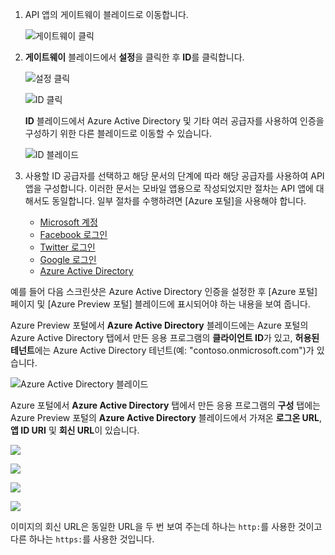 1. API 앱의 게이트웨이 블레이드로 이동합니다.
   
    ![게이트웨이 클릭](./media/app-service-api-gateway-config-auth/gateway.png)
2. **게이트웨이** 블레이드에서 **설정**을 클릭한 후 **ID**를 클릭합니다.
   
    ![설정 클릭](./media/app-service-api-gateway-config-auth/clicksettingsingateway.png)
   
    ![ID 클릭](./media/app-service-api-gateway-config-auth/clickidentity.png)
   
    **ID** 블레이드에서 Azure Active Directory 및 기타 여러 공급자를 사용하여 인증을 구성하기 위한 다른 블레이드로 이동할 수 있습니다.
   
    ![ID 블레이드](./media/app-service-api-gateway-config-auth/identityblade.png)
3. 사용할 ID 공급자를 선택하고 해당 문서의 단계에 따라 해당 공급자를 사용하여 API 앱을 구성합니다. 이러한 문서는 모바일 앱용으로 작성되었지만 절차는 API 앱에 대해서도 동일합니다. 일부 절차를 수행하려면 [Azure 포털]을 사용해야 합니다.
   
   * [Microsoft 계정](../articles/app-service-mobile/app-service-mobile-how-to-configure-microsoft-authentication.md)
   * [Facebook 로그인](../articles/app-service-mobile/app-service-mobile-how-to-configure-facebook-authentication.md)
   * [Twitter 로그인](../articles/app-service-mobile/app-service-mobile-how-to-configure-twitter-authentication.md)
   * [Google 로그인](../articles/app-service-mobile/app-service-mobile-how-to-configure-google-authentication.md)
   * [Azure Active Directory](../articles/app-service-mobile/app-service-mobile-how-to-configure-active-directory-authentication.md)

예를 들어 다음 스크린샷은 Azure Active Directory 인증을 설정한 후 [Azure 포털] 페이지 및 [Azure Preview 포털] 블레이드에 표시되어야 하는 내용을 보여 줍니다.

Azure Preview 포털에서 **Azure Active Directory** 블레이드에는 Azure 포털의 Azure Active Directory 탭에서 만든 응용 프로그램의 **클라이언트 ID**가 있고, **허용된 테넌트**에는 Azure Active Directory 테넌트(예: "contoso.onmicrosoft.com")가 있습니다.

![Azure Active Directory 블레이드](./media/app-service-api-gateway-config-auth/tdinaadblade.png)

Azure 포털에서 **Azure Active Directory** 탭에서 만든 응용 프로그램의 **구성** 탭에는 Azure Preview 포털의 **Azure Active Directory** 블레이드에서 가져온 **로그온 URL**, **앱 ID URI** 및 **회신 URL**이 있습니다.

![](./media/app-service-api-gateway-config-auth/oldportal1.png)

![](./media/app-service-api-gateway-config-auth/oldportal2.png)

![](./media/app-service-api-gateway-config-auth/oldportal3.png)

![](./media/app-service-api-gateway-config-auth/oldportal4.png)

이미지의 회신 URL은 동일한 URL을 두 번 보여 주는데 하나는 `http:`를 사용한 것이고 다른 하나는 `https:`를 사용한 것입니다.

<!---HONumber=Nov15_HO1-->